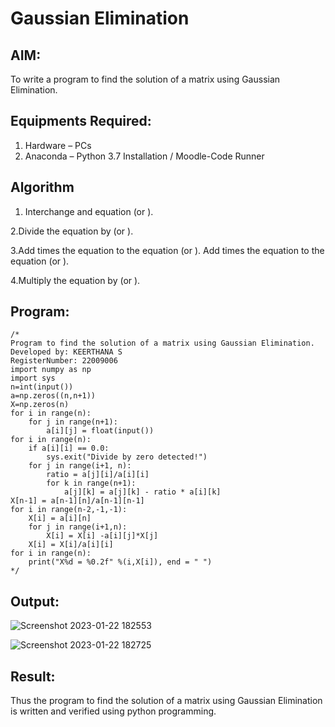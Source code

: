 # Gaussian Elimination

## AIM:
To write a program to find the solution of a matrix using Gaussian Elimination.

## Equipments Required:
1. Hardware – PCs
2. Anaconda – Python 3.7 Installation / Moodle-Code Runner

## Algorithm

1. Interchange and equation (or ).

2.Divide the equation by (or ).

3.Add times the equation to the equation (or ). Add times the equation to the equation (or ).

4.Multiply the equation by (or ).


## Program:
```
/*
Program to find the solution of a matrix using Gaussian Elimination.
Developed by: KEERTHANA S
RegisterNumber: 22009006
import numpy as np
import sys
n=int(input())
a=np.zeros((n,n+1))
X=np.zeros(n)
for i in range(n):
    for j in range(n+1):
        a[i][j] = float(input())
for i in range(n):
    if a[i][i] == 0.0:
        sys.exit("Divide by zero detected!")
    for j in range(i+1, n):
        ratio = a[j][i]/a[i][i]
        for k in range(n+1):
            a[j][k] = a[j][k] - ratio * a[i][k]
X[n-1] = a[n-1][n]/a[n-1][n-1]
for i in range(n-2,-1,-1):
    X[i] = a[i][n]
    for j in range(i+1,n):
        X[i] = X[i] -a[i][j]*X[j]
    X[i] = X[i]/a[i][i]
for i in range(n):
    print("X%d = %0.2f" %(i,X[i]), end = " ")
*/
```

## Output:

![Screenshot 2023-01-22 182553](https://user-images.githubusercontent.com/119477890/213916935-9d9a8d41-29c2-44ff-93c2-8c8f9dc58fe1.png)



![Screenshot 2023-01-22 182725](https://user-images.githubusercontent.com/119477890/213917025-114a6d72-1c36-4fc5-8ab2-231b42a5ee32.png)




## Result:
Thus the program to find the solution of a matrix using Gaussian Elimination is written and verified using python programming.

